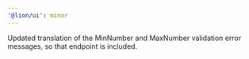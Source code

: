 ```yaml
---
'@lion/ui': minor
---
```


Updated translation of the MinNumber and MaxNumber validation error messages, so that endpoint is included.
